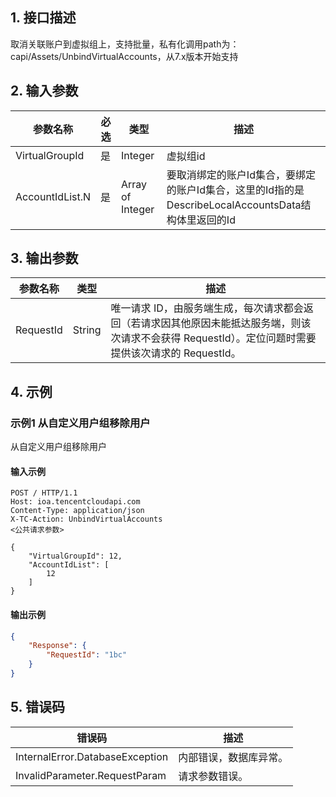 ## 1. 接口描述




取消关联账户到虚拟组上，支持批量，私有化调用path为：capi/Assets/UnbindVirtualAccounts，从7.x版本开始支持

## 2. 输入参数


| 参数名称 | 必选 | 类型 | 描述 |
|---------|---------|---------|---------|
| VirtualGroupId | 是 | Integer |  虚拟组id |
| AccountIdList.N | 是 | Array of Integer |  要取消绑定的账户Id集合，要绑定的账户Id集合，这里的Id指的是DescribeLocalAccountsData结构体里返回的Id |

## 3. 输出参数

| 参数名称 | 类型 | 描述 |
|---------|---------|---------|
| RequestId | String | 唯一请求 ID，由服务端生成，每次请求都会返回（若请求因其他原因未能抵达服务端，则该次请求不会获得 RequestId）。定位问题时需要提供该次请求的 RequestId。|

## 4. 示例

### 示例1 从自定义用户组移除用户

从自定义用户组移除用户

#### 输入示例

```
POST / HTTP/1.1
Host: ioa.tencentcloudapi.com
Content-Type: application/json
X-TC-Action: UnbindVirtualAccounts
<公共请求参数>

{
    "VirtualGroupId": 12, 
    "AccountIdList": [
        12
    ]
}
```

#### 输出示例

```json
{
    "Response": {
        "RequestId": "1bc"
    }
}
```











## 5. 错误码


| 错误码 | 描述 |
|---------|---------|
| InternalError.DatabaseException | 内部错误，数据库异常。 |
| InvalidParameter.RequestParam | 请求参数错误。 |
